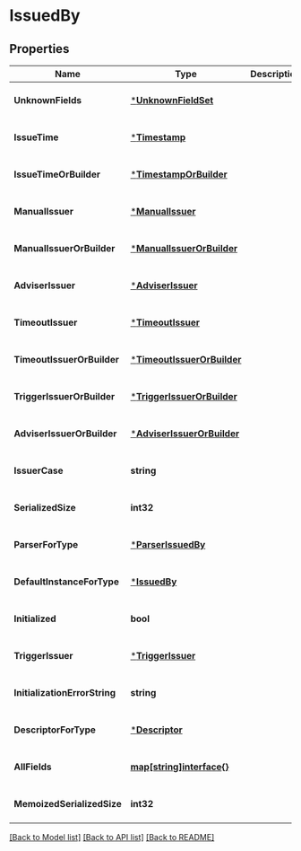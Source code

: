# IssuedBy

## Properties
Name | Type | Description | Notes
------------ | ------------- | ------------- | -------------
**UnknownFields** | [***UnknownFieldSet**](UnknownFieldSet.md) |  | [optional] [default to null]
**IssueTime** | [***Timestamp**](Timestamp.md) |  | [optional] [default to null]
**IssueTimeOrBuilder** | [***TimestampOrBuilder**](TimestampOrBuilder.md) |  | [optional] [default to null]
**ManualIssuer** | [***ManualIssuer**](ManualIssuer.md) |  | [optional] [default to null]
**ManualIssuerOrBuilder** | [***ManualIssuerOrBuilder**](ManualIssuerOrBuilder.md) |  | [optional] [default to null]
**AdviserIssuer** | [***AdviserIssuer**](AdviserIssuer.md) |  | [optional] [default to null]
**TimeoutIssuer** | [***TimeoutIssuer**](TimeoutIssuer.md) |  | [optional] [default to null]
**TimeoutIssuerOrBuilder** | [***TimeoutIssuerOrBuilder**](TimeoutIssuerOrBuilder.md) |  | [optional] [default to null]
**TriggerIssuerOrBuilder** | [***TriggerIssuerOrBuilder**](TriggerIssuerOrBuilder.md) |  | [optional] [default to null]
**AdviserIssuerOrBuilder** | [***AdviserIssuerOrBuilder**](AdviserIssuerOrBuilder.md) |  | [optional] [default to null]
**IssuerCase** | **string** |  | [optional] [default to null]
**SerializedSize** | **int32** |  | [optional] [default to null]
**ParserForType** | [***ParserIssuedBy**](ParserIssuedBy.md) |  | [optional] [default to null]
**DefaultInstanceForType** | [***IssuedBy**](IssuedBy.md) |  | [optional] [default to null]
**Initialized** | **bool** |  | [optional] [default to null]
**TriggerIssuer** | [***TriggerIssuer**](TriggerIssuer.md) |  | [optional] [default to null]
**InitializationErrorString** | **string** |  | [optional] [default to null]
**DescriptorForType** | [***Descriptor**](Descriptor.md) |  | [optional] [default to null]
**AllFields** | [**map[string]interface{}**](interface{}.md) |  | [optional] [default to null]
**MemoizedSerializedSize** | **int32** |  | [optional] [default to null]

[[Back to Model list]](../README.md#documentation-for-models) [[Back to API list]](../README.md#documentation-for-api-endpoints) [[Back to README]](../README.md)

